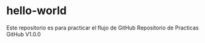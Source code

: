 # hello-world
Este repositorio es para practicar el flujo de GitHub
Repositorio de Practicas GitHub V1.0.0
